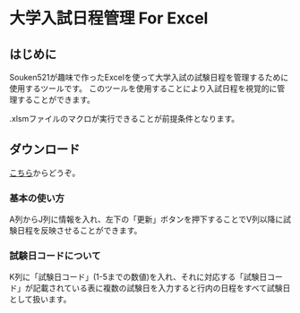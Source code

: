 # 大学入試日程管理 For Excel

## はじめに
Souken521が趣味で作ったExcelを使って大学入試の試験日程を管理するために使用するツールです。
このツールを使用することにより入試日程を視覚的に管理することができます。

.xlsmファイルのマクロが実行できることが前提条件となります。
 
 ## ダウンロード
 [こちら](https://1drv.ms/u/s!Aio0rhFpTLcr0i3eRDMpt__aOtxs?e=rc5lNV)からどうぞ。

### 基本の使い方
  A列からJ列に情報を入れ、左下の「更新」ボタンを押下することでV列以降に試験日程を反映させることができます。
   
 ### 試験日コードについて 
 K列に「試験日コード」(1-5までの数値)を入れ、それに対応する「試験日コード」が記載されている表に複数の試験日を入力すると行内の日程をすべて試験日として扱います。


